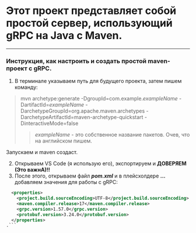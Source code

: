 # Этот проект представляет собой простой сервер, использующий gRPC на Java с Maven.
---
### Инструкция, как настроить и создать простой maven-проект с gRPC.

1. В терминале указываем путь для будущего проекта, затем пишем команду:
> mvn archetype:generate -DgroupId=com.example.<em>exampleName</em> -DartifactId=<em>exampleName</em> -DarchetypeGroupId=org.apache.maven.archetypes -DarchetypeArtifactId=maven-archetype-quickstart -DinteractiveMode=false
>
>> <em>exampleName</em> - это собственное название пакетов. Очев, что на английском пишем.

Запускаем и maven создаст.

2. Открываем VS Code (я использую его), экспортируем и **ДОВЕРЯЕМ (Это важнА)!!**
3. После этого, открываем файл **_pom.xml_** и в плейсхолдере **__<properties> ... </properties>__** добавляем значения для работы с gRPC:
```xml
  <properties>
    <project.build.sourceEncoding>UTF-8</project.build.sourceEncoding>
    <maven.compiler.release>17</maven.compiler.release>
    <grpc.version>1.57.0</grpc.version>
    <protobuf.version>3.24.0</protobuf.version>
  </properties>
.```
